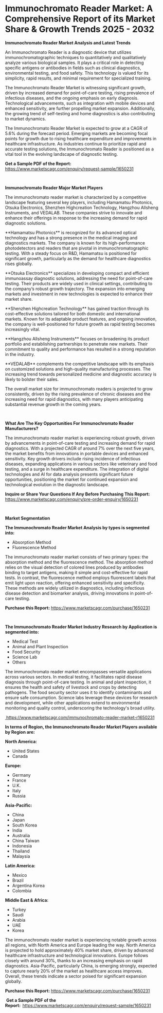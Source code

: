 <p><h1>Immunochromato Reader Market: A Comprehensive Report of its Market Share & Growth Trends 2025 - 2032</h1></p><p><strong>Immunochromato Reader Market Analysis and Latest Trends</strong></p>
<p><p>An Immunochromato Reader is a diagnostic device that utilizes immunochromatographic techniques to quantitatively and qualitatively analyze various biological samples. It plays a critical role in detecting specific antigens or antibodies in fields such as clinical diagnostics, environmental testing, and food safety. This technology is valued for its simplicity, rapid results, and minimal requirement for specialized training.</p><p>The Immunochromato Reader Market is witnessing significant growth, driven by increased demand for point-of-care testing, rising prevalence of infectious diseases, and the ongoing emphasis on early diagnosis. Technological advancements, such as integration with mobile devices and enhanced sensitivity, are further propelling market expansion. Additionally, the growing trend of self-testing and home diagnostics is also contributing to market dynamics. </p><p>The Immunochromato Reader Market is expected to grow at a CAGR of 5.6% during the forecast period. Emerging markets are becoming focal points for growth due to rising healthcare expenditure and improvements in healthcare infrastructure. As industries continue to prioritize rapid and accurate testing solutions, the Immunochromato Reader is positioned as a vital tool in the evolving landscape of diagnostic testing.</p></p>
<p><strong>Get a Sample PDF of the Report:&nbsp;</strong> <a href="https://www.marketscagr.com/enquiry/request-sample/1650231?utm_campaign=2095&utm_medium=2&utm_source=Github&utm_content=ia&utm_term=16042025&utm_id=immunochromato-reader">https://www.marketscagr.com/enquiry/request-sample/1650231</a></p>
<p>&nbsp;</p>
<p><strong>Immunochromato Reader Major Market Players</strong></p>
<p><p>The immunochromato reader market is characterized by a competitive landscape featuring several key players, including Hamamatsu Photonics, Otsuka Electronics, Shenzhen Highcreation Technology, Hangzhou Allsheng Instruments, and VEDALAB. These companies strive to innovate and enhance their offerings in response to the increasing demand for rapid diagnostic solutions.</p><p>**Hamamatsu Photonics** is recognized for its advanced optical technology and has a strong presence in the medical imaging and diagnostics markets. The company is known for its high-performance photodetectors and readers that are pivotal in immunochromatographic testing. With a steady focus on R&D, Hamamatsu is positioned for significant growth, particularly as the demand for healthcare diagnostics rises globally.</p><p>**Otsuka Electronics** specializes in developing compact and efficient immunoassay diagnostic solutions, addressing the need for point-of-care testing. Their products are widely used in clinical settings, contributing to the company’s robust growth trajectory. The expansion into emerging markets and investment in new technologies is expected to enhance their market share.</p><p>**Shenzhen Highcreation Technology** has gained traction through its cost-effective solutions tailored for both domestic and international markets. Known for its adaptable product features, and ongoing innovation, the company is well-positioned for future growth as rapid testing becomes increasingly vital.</p><p>**Hangzhou Allsheng Instruments** focuses on broadening its product portfolio and establishing partnerships to penetrate new markets. Their commitment to quality and performance has resulted in a strong reputation in the industry.</p><p>**VEDALAB** complements the competitive landscape with its emphasis on customized solutions and high-quality manufacturing processes. The increasing trend towards personalized medicine and diagnostic accuracy is likely to bolster their sales.</p><p>The overall market size for immunochromato readers is projected to grow consistently, driven by the rising prevalence of chronic diseases and the increasing need for rapid diagnostics, with many players anticipating substantial revenue growth in the coming years.</p></p>
<p>&nbsp;</p>
<p><strong>What Are The Key Opportunities For Immunochromato Reader Manufacturers?</strong></p>
<p><p>The immunochromato reader market is experiencing robust growth, driven by advancements in point-of-care testing and increasing demand for rapid diagnostics. With a projected CAGR of around 7% over the next five years, the market benefits from innovations in portable devices and enhanced sensitivity. Key growth drivers include rising incidence of infectious diseases, expanding applications in various sectors like veterinary and food testing, and a surge in healthcare expenditure. The integration of digital technologies and AI for data analysis presents significant future opportunities, positioning the market for continued expansion and technological evolution in the diagnostic landscape.</p></p>
<p><strong>Inquire or Share Your Questions If Any Before Purchasing This Report:</strong> <a href="https://www.marketscagr.com/enquiry/pre-order-enquiry/1650231?utm_campaign=2095&utm_medium=2&utm_source=Github&utm_content=ia&utm_term=16042025&utm_id=immunochromato-reader">https://www.marketscagr.com/enquiry/pre-order-enquiry/1650231</a></p>
<p>&nbsp;</p>
<p><strong>Market Segmentation</strong></p>
<p><strong>The Immunochromato Reader Market Analysis by types is segmented into:</strong></p>
<p><ul><li>Absorption Method</li><li>Fluorescence Method</li></ul></p>
<p><p>The immunochromato reader market consists of two primary types: the absorption method and the fluorescence method. The absorption method relies on the visual detection of colored lines produced by antibodies binding to target antigens, making it simple and cost-effective for rapid tests. In contrast, the fluorescence method employs fluorescent labels that emit light upon reaction, offering enhanced sensitivity and specificity. These methods are widely utilized in diagnostics, including infectious disease detection and biomarker analysis, driving innovations in point-of-care testing.</p></p>
<p><strong>Purchase this Report:&nbsp;</strong><a href="https://www.marketscagr.com/purchase/1650231?utm_campaign=2095&utm_medium=2&utm_source=Github&utm_content=ia&utm_term=16042025&utm_id=immunochromato-reader">https://www.marketscagr.com/purchase/1650231</a></p>
<p>&nbsp;</p>
<p><strong>The Immunochromato Reader Market Industry Research by Application is segmented into:</strong></p>
<p><ul><li>Medical Test</li><li>Animal and Plant Inspection</li><li>Food Security</li><li>Science Lab</li><li>Others</li></ul></p>
<p><p>The immunochromato reader market encompasses versatile applications across various sectors. In medical testing, it facilitates rapid disease diagnosis through point-of-care testing. In animal and plant inspection, it ensures the health and safety of livestock and crops by detecting pathogens. The food security sector uses it to identify contaminants and ensure safe consumption. Science labs leverage these devices for research and development, while other applications extend to environmental monitoring and quality control, underscoring the technology's broad utility.</p></p>
<p><a href="https://www.marketscagr.com/immunochromato-reader-market-r1650231?utm_campaign=2095&utm_medium=2&utm_source=Github&utm_content=ia&utm_term=16042025&utm_id=immunochromato-reader">&nbsp;https://www.marketscagr.com/immunochromato-reader-market-r1650231</a></p>
<p><strong>In terms of Region, the Immunochromato Reader Market Players available by Region are:</strong></p>
<p>
    <p> <strong> North America: </strong>
        <ul>
            <li>United States</li>
            <li>Canada</li>
        </ul>
        </p> 
    <p> <strong> Europe: </strong>
        <ul>
            <li>Germany</li>
            <li>France</li>
            <li>U.K.</li>
            <li>Italy</li>
            <li>Russia</li>
        </ul>
        </p> 
    <p> <strong> Asia-Pacific: </strong>
        <ul>
            <li>China</li>
            <li>Japan</li>
            <li>South Korea</li>
            <li>India</li>
            <li>Australia</li>
            <li>China Taiwan</li>
            <li>Indonesia</li>
            <li>Thailand</li>
            <li>Malaysia</li>
        </ul>
        </p> 
    <p> <strong> Latin America: </strong>
        <ul>
            <li>Mexico</li>
            <li>Brazil</li>
            <li>Argentina Korea</li>
            <li>Colombia</li>
        </ul>
        </p> 
    <p> <strong> Middle East & Africa: </strong>
        <ul>
            <li>Turkey</li>
            <li>Saudi</li>
            <li>Arabia</li>
            <li>UAE</li>
            <li>Korea</li>
        </ul>
    </p>
    </p>
<p><p>The immunochromato reader market is experiencing notable growth across all regions, with North America and Europe leading the way. North America is projected to hold approximately 40% market share, driven by advanced healthcare infrastructure and technological innovations. Europe follows closely with around 30%, thanks to an increasing emphasis on rapid diagnostics. Asia-Pacific, particularly China, is emerging strongly, expected to capture nearly 20% of the market as healthcare access improves. Overall, these trends indicate a sector poised for significant expansion globally.</p></p>
<p><strong>Purchase this Report: </strong><a href="https://www.marketscagr.com/purchase/1650231?utm_campaign=2095&utm_medium=2&utm_source=Github&utm_content=ia&utm_term=16042025&utm_id=immunochromato-reader">https://www.marketscagr.com/purchase/1650231</a></p>
<p>&nbsp;<strong>Get a Sample PDF of the Report:&nbsp;&nbsp;</strong><a href="https://www.marketscagr.com/enquiry/request-sample/1650231?utm_campaign=2095&utm_medium=2&utm_source=Github&utm_content=ia&utm_term=16042025&utm_id=immunochromato-reader">https://www.marketscagr.com/enquiry/request-sample/1650231</a></p>
<p><strong></strong></p>
<p><p></p><p></p><p></p></p>